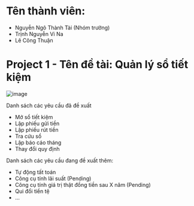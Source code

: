 # Tên thành viên: 
  - Nguyễn Ngô Thành Tài (Nhóm trưởng)
  - Trịnh Nguyễn Vi Na
  - Lê Công Thuận                

# Project 1 - Tên đề tài: Quản lý sổ tiết kiệm

![image](https://github.com/user-attachments/assets/37887ddc-5af4-45bd-ab85-0093475a5bc2)

Danh sách các yêu cầu đã đề xuất 
  - Mở sổ tiết kiệm
  - Lập phiếu gửi tiền
  - Lập phiếu rút tiền
  - Tra cứu sổ
  - Lập báo cáo tháng
  - Thay đổi quy định

Danh sách các yêu cầu đang đề xuất thêm:
  * Tự động tất toán
  * Công cụ tính lãi suất (Pending)
  * Công cụ tính giá trị thật đồng tiền sau X năm (Pending)
  * Qui đổi tiền tệ 
  * ...




